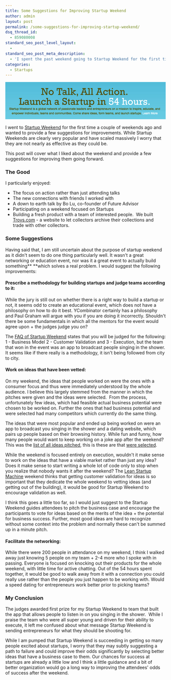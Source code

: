```yaml
---
title: Some Suggestions for Improving Startup Weekend
author: admin
layout: post
permalink: /some-suggestions-for-improving-startup-weekend/
dsq_thread_id:
  - 859080008
standard_seo_post_level_layout:
  - 
standard_seo_post_meta_description:
  - 'I spent the past weekend going to Startup Weekend for the first time.  These are my 4 suggestions for improving them.'
categories:
  - Startups
---
```


<img class="size-full wp-image-83" title="Startup Weekend Mantra" src="/blog_assets/2012/09/Screen-Shot-2012-09-27-at-1.05.31-PM.png" alt="Startup Weekend Mantra" />

I went to [Startup Weekend][1] for the first time a couple of weekends ago and wanted to provide a few suggestions for improvements. While Startup Weekends are clearly very popular and have scaled massively I worry that they are not nearly as effective as they could be.

This post will cover what I liked about the weekend and provide a few suggestions for improving them going forward.

### The Good

I particularly enjoyed:

*   The focus on action rather than just attending talks
*   The new connections with friends I worked with
*   A down to earth talk by Bo Lu, co-founder of Future Advisor
*   Participating on a weekend focused on Startups
*   Building a fresh product with a team of interested people.  We built [Trovs.com][2] - a website to let collectors archive their collections and trade with other collectors.

### Some Suggestions

Having said that, I am still uncertain about the purpose of startup weekend as it didn't seem to do one thing particularly well. It wasn't a great networking or education event, nor was it a great event to actually build something** **which solves a real problem. I would suggest the following improvements:

#### Prescribe a methodology for building startups and judge teams according to it:

While the jury is still out on whether there is a right way to build a startup or not, it seems odd to create an educational event, which does not have a philosophy on how to do it best. YCombinator certainly has a philosophy and Paul Graham will argue with you if you are doing it incorrectly. Shouldn't there be some fundamentals in which all the mentors for the event would agree upon + the judges judge you on?

The [FAQ of Startup Weekend][3] states that you will be judged for the following: 1 - Business Model 2 - Customer Validation and 3 - Execution, but the team that won in the event was an app to broadcast people singing in the shower. It seems like if there really is a methodology, it isn't being followed from city to city.

#### Work on ideas that have been vetted:

On my weekend, the ideas that people worked on were the ones with a consumer focus and thus were immediately understood by the whole audience. I believe this largely stemmed from the manner in which the pitches were given and the ideas were selected.  From the process, unfortunately few ideas, which had feasible actual business potential were chosen to be worked on. Further the ones that had business potential and were selected had many competitors which currently do the same thing.

The ideas that were most popular and ended up being worked on were an app to broadcast you singing in the shower and a dating website, which pairs up people based on their browsing history. While fun and funny, how many people would want to keep working on a joke app after the weekend? This was the [list of all ideas pitched][4], this is these are that [were selected][5].

While the weekend is focused entirely on execution, wouldn't it make sense to work on the ideas that have a viable market rather than just any idea? Does it make sense to start writing a whole lot of code only to stop when you realize that nobody wants it after the weekend? The [Lean Startup Machine][6] weekend thinks that getting customer validation for ideas is so important that they dedicate the whole weekend to vetting ideas (and getting out of the building), it would be good for Startup Weekend to encourage validation as well.

I think this goes a little too far, so I would just suggest to the Startup Weekend guides attendees to pitch the business case and encourage the participants to vote for ideas based on the merits of the idea + the potential for business success. Further, most good ideas are hard to recognize without some context into the problem and normally these can't be summed up in a minute pitch.

#### Facilitate the networking:

While there were 200 people in attendance on my weekend, I think I walked away just knowing 5 people on my team + 2-4 more who I spoke with in passing. Everyone is focused on knocking out their products for the whole weekend, with little time for active chatting. Out of the 54 hours spent together, it would be good to walk away from it with a connection you could really use rather than the people you just happen to be working with. Would a speed dating for entrepreneurs work better prior to picking teams?

### My Conclusion

The judges awarded first prize for my Startup Weekend to team that built the app that allows people to listen in on you singing in the shower.  While I praise the team who were all super young and driven for their ability to execute, it left me confused about what message Startup Weekend is sending entrepreneurs for what they should be shooting for.

While I am pumped that Startup Weekend is succeeding in getting so many people excited about startups, I worry that they may subtly suggesting a path to failure and could improve their odds significantly by selecting better ideas that have a business case to them. Our chances for success at startups are already a little low and I think a little guidance and a bit of better organization would go a long way to improving the attendees' odds of success after the weekend.

&nbsp;

 [1]: http://www.startupweekend.org
 [2]: http://www.trovs.com
 [3]: http://startupweekend.org/about/firsttimer/
 [4]: http://seattle.startupweekend.org/2012/09/15/62-pitches-oh-my/
 [5]: http://seattle.startupweekend.org/2012/09/15/teams-at-work/
 [6]: http://www.leanstartupmachine.com